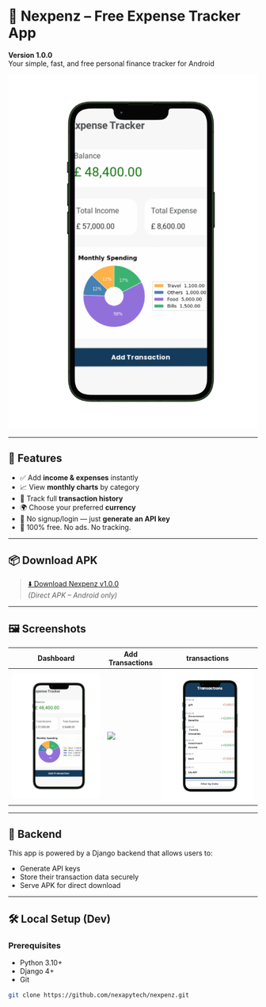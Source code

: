 # 📱 Nexpenz – Free Expense Tracker App

**Version 1.0.0**  
Your simple, fast, and free personal finance tracker for Android

![Nexpenz banner](images/dashboard.png)

---

## 🚀 Features

- ✅ Add **income & expenses** instantly
- 📈 View **monthly charts** by category
- 🧾 Track full **transaction history**
- 🌍 Choose your preferred **currency**
- 🔐 No signup/login — just **generate an API key**
- 🧡 100% free. No ads. No tracking.

---

## 📦 Download APK

> [⬇️ Download Nexpenz v1.0.0](https://nexpenz.nexapytechnologies.com/download)  
> *(Direct APK – Android only)*

---

## 🖼 Screenshots

| Dashboard| Add Transactions | transactions |
|------|-------------|----------------|
| ![](images/dashboard.png) | ![](images/add-transactions.png) | ![](images/transactions.png) |

---

## 🔧 Backend

This app is powered by a Django backend that allows users to:

- Generate API keys
- Store their transaction data securely
- Serve APK for direct download

---

## 🛠 Local Setup (Dev)

### Prerequisites
- Python 3.10+
- Django 4+
- Git

```bash
git clone https://github.com/nexapytech/nexpenz.git

